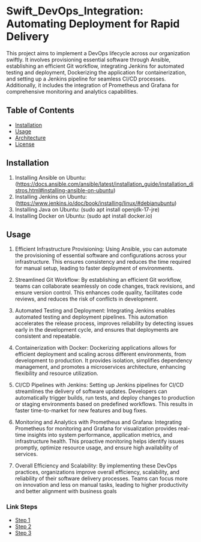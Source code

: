 # Swift_DevOps_Integration: Automating Deployment for Rapid Delivery
This project aims to implement a DevOps lifecycle across our organization swiftly. It involves provisioning essential software through Ansible, establishing an efficient Git workflow, integrating Jenkins for automated testing and deployment, Dockerizing the application for containerization, and setting up a Jenkins pipeline for seamless CI/CD processes. Additionally, it includes the integration of Prometheus and Grafana for comprehensive monitoring and analytics capabilities.

## Table of Contents

- [Installation](#installation)
- [Usage](#usage)
- [Architecture](#architecture)
- [License](#license)

## Installation

1. Installing Ansible on Ubuntu:(https://docs.ansible.com/ansible/latest/installation_guide/installation_distros.html#installing-ansible-on-ubuntu)
2. Installing Jenkins on Ubuntu:(https://www.jenkins.io/doc/book/installing/linux/#debianubuntu)
3. Installing Java on Ubuntu: (sudo apt install openjdk-17-jre)
4. Installing Docker on Ubuntu: (sudo apt install docker.io) 

## Usage

1. Efficient Infrastructure Provisioning: Using Ansible, you can automate the provisioning of essential software and configurations across your infrastructure. This ensures consistency and reduces the time required for manual setup, leading to faster deployment of environments.

2. Streamlined Git Workflow: By establishing an efficient Git workflow, teams can collaborate seamlessly on code changes, track revisions, and ensure version control. This enhances code quality, facilitates code reviews, and reduces the risk of conflicts in development.

3. Automated Testing and Deployment: Integrating Jenkins enables automated testing and deployment pipelines. This automation accelerates the release process, improves reliability by detecting issues early in the development cycle, and ensures that deployments are consistent and repeatable.

4. Containerization with Docker: Dockerizing applications allows for efficient deployment and scaling across different environments, from development to production. It provides isolation, simplifies dependency management, and promotes a microservices architecture, enhancing flexibility and resource utilization.

5. CI/CD Pipelines with Jenkins: Setting up Jenkins pipelines for CI/CD streamlines the delivery of software updates. Developers can automatically trigger builds, run tests, and deploy changes to production or staging environments based on predefined workflows. This results in faster time-to-market for new features and bug fixes.

6. Monitoring and Analytics with Prometheus and Grafana: Integrating Prometheus for monitoring and Grafana for visualization provides real-time insights into system performance, application metrics, and infrastructure health. This proactive monitoring helps identify issues promptly, optimize resource usage, and ensure high availability of services.

7. Overall Efficiency and Scalability: By implementing these DevOps practices, organizations improve overall efficiency, scalability, and reliability of their software delivery processes. Teams can focus more on innovation and less on manual tasks, leading to higher productivity and better alignment with business goals

### Link Steps

- [Step 1](#step-1)
- [Step 2](#step-2)
- [Step 3](#step-3)

